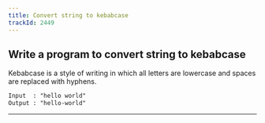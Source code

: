 ```yaml
---
title: Convert string to kebabcase
trackId: 2449
---
```


## Write a program to convert string to kebabcase

Kebabcase is a style of writing in which all letters are lowercase and spaces are replaced with hyphens.

```txt
Input  : "hello world"
Output : "hello-world"
```

---
